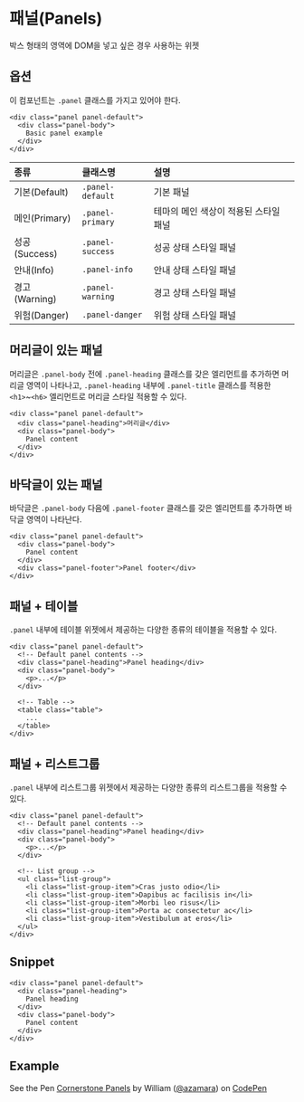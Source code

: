 <!--
{
    "id": 4219,
    "title": "패널(Panels)",
    "outline": "박스 형태의 영역에 DOM을 넣고 싶은 경우 사용하는 위젯",
    "tags": ["widget", "component"],
    "order": [4, 2, 19],
    "thumbnail": "4.2.19.panels.png"
}
-->

# 패널(Panels)
박스 형태의 영역에 DOM을 넣고 싶은 경우 사용하는 위젯

## 옵션
이 컴포넌트는 `.panel` 클래스를 가지고 있어야 한다.
```
<div class="panel panel-default">
  <div class="panel-body">
    Basic panel example
  </div>
</div>
```

종류 | 클래스명 | 설명 
:-- | :-- | :--
기본(Default) | `.panel-default` | 기본 패널
메인(Primary) | `.panel-primary` | 테마의 메인 색상이 적용된 스타일 패널
성공(Success) | `.panel-success` | 성공 상태 스타일 패널
안내(Info) | `.panel-info` | 안내 상태 스타일 패널
경고(Warning) | `.panel-warning` | 경고 상태 스타일 패널
위험(Danger) | `.panel-danger` | 위험 상태 스타일 패널

## 머리글이 있는 패널
머리글은 `.panel-body` 전에 `.panel-heading` 클래스를 갖은 엘리먼트를 추가하면 머리글 영역이 나타나고, `.panel-heading` 내부에 `.panel-title` 클래스를 적용한 `<h1>`~`<h6>` 엘리먼트로 머리글 스타일 적용할 수 있다.

```
<div class="panel panel-default">
  <div class="panel-heading">머리글</div>
  <div class="panel-body">
    Panel content
  </div>
</div>
```

## 바닥글이 있는 패널 
바닥글은 `.panel-body` 다음에 `.panel-footer` 클래스를 갖은 엘리먼트를 추가하면 바닥글 영역이 나타난다.

```
<div class="panel panel-default">
  <div class="panel-body">
    Panel content
  </div>
  <div class="panel-footer">Panel footer</div>
</div>
```

## 패널 + 테이블
`.panel` 내부에 테이블 위젯에서 제공하는 다양한 종류의 테이블을 적용할 수 있다.

```
<div class="panel panel-default">
  <!-- Default panel contents -->
  <div class="panel-heading">Panel heading</div>
  <div class="panel-body">
    <p>...</p>
  </div>

  <!-- Table -->
  <table class="table">
    ...
  </table>
</div>
```

## 패널 + 리스트그룹
`.panel` 내부에 리스트그룹 위젯에서 제공하는 다양한 종류의 리스트그룹을 적용할 수 있다.

```
<div class="panel panel-default">
  <!-- Default panel contents -->
  <div class="panel-heading">Panel heading</div>
  <div class="panel-body">
    <p>...</p>
  </div>

  <!-- List group -->
  <ul class="list-group">
    <li class="list-group-item">Cras justo odio</li>
    <li class="list-group-item">Dapibus ac facilisis in</li>
    <li class="list-group-item">Morbi leo risus</li>
    <li class="list-group-item">Porta ac consectetur ac</li>
    <li class="list-group-item">Vestibulum at eros</li>
  </ul>
</div>
```

## Snippet
```
<div class="panel panel-default">
  <div class="panel-heading">
    Panel heading 
  </div>
  <div class="panel-body">
    Panel content
  </div>
</div>
```

## Example

<p data-height="268" data-theme-id="1127" data-slug-hash="akzrI" data-user="azamara" data-default-tab="result" class='codepen'>See the Pen <a href='http://codepen.io/azamara/pen/akzrI'>Cornerstone Panels</a> by William (<a href='http://codepen.io/azamara'>@azamara</a>) on <a href='http://codepen.io'>CodePen</a></p>
<script async src="http://codepen.io/assets/embed/ei.js"></script>